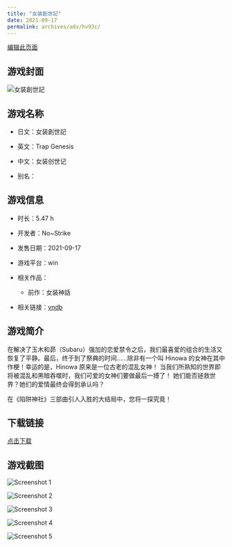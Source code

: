 ```yaml
---
title: "女装創世記"
date: 2021-09-17
permalink: archives/adv/hv93c/
---
```

[编辑此页面](https://github.com/ACG-3/ADV3-source/blob/main/source/_posts/%E5%A5%B3%E8%A3%85%E5%89%B5%E4%B8%96%E8%A8%98.md)

## 游戏封面

![女装創世記](https://pan.timero.xyz/d/onedrive/img_lib_001/%E5%A5%B3%E8%A3%85%E5%89%B5%E4%B8%96%E8%A8%98_cover.avif)


## 游戏名称

- 日文：女装創世記
- 英文：Trap Genesis
- 中文：女装创世记

- 别名：


## 游戏信息

- 时长：5.47 h
- 开发者：No~Strike
- 发售日期：2021-09-17
- 游戏平台：win
- 相关作品：
   - 前作：女装神話

- 相关链接：[vndb](https://vndb.org/v31673)


## 游戏简介

在解决了玉木和昴（Subaru）强加的恋爱禁令之后，我们最喜爱的组合的生活又恢复了平静。最后，终于到了祭典的时间......除非有一个叫 Hinowa 的女神在其中作梗！幸运的是，Hinowa 原来是一位古老的混乱女神！
当我们所熟知的世界即将被混乱和黑暗吞噬时，我们可爱的女神们要做最后一搏了！
她们能否拯救世界？她们的爱情最终会得到承认吗？

在《陷阱神社》三部曲引人入胜的大结局中，您将一探究竟！


## 下载链接

[点击下载](https://pan.timero.xyz/onedrive/adv_lib_001/%E5%A5%B3%E8%A3%85%E5%89%B5%E4%B8%96%E8%A8%98)


## 游戏截图


![Screenshot 1](https://pan.timero.xyz/d/onedrive/img_lib_001/%E5%A5%B3%E8%A3%85%E5%89%B5%E4%B8%96%E8%A8%98_Screenshot_1.avif)

![Screenshot 2](https://pan.timero.xyz/d/onedrive/img_lib_001/%E5%A5%B3%E8%A3%85%E5%89%B5%E4%B8%96%E8%A8%98_Screenshot_2.avif)

![Screenshot 3](https://pan.timero.xyz/d/onedrive/img_lib_001/%E5%A5%B3%E8%A3%85%E5%89%B5%E4%B8%96%E8%A8%98_Screenshot_3.avif)

![Screenshot 4](https://pan.timero.xyz/d/onedrive/img_lib_001/%E5%A5%B3%E8%A3%85%E5%89%B5%E4%B8%96%E8%A8%98_Screenshot_4.avif)

![Screenshot 5](https://pan.timero.xyz/d/onedrive/img_lib_001/%E5%A5%B3%E8%A3%85%E5%89%B5%E4%B8%96%E8%A8%98_Screenshot_5.avif)


